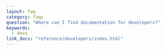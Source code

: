 ```yaml
---
layout: faq
category: faqs
question: "Where can I find documentation for developers?"
keywords:
  - devs
link_docs: "reference/developers/index.html"
---
```

